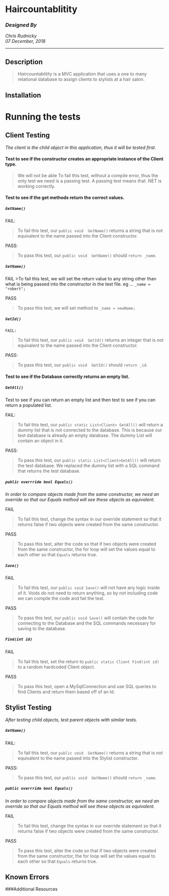 # Haircountablitity
### _Designed By_
_Chris Rudnicky_   
_07 December, 2018_

---

## Description
> *Haircountablitity* is a MVC application that uses a one to many relational database to assign clients to stylists at a hair salon.

## Installation

# Running the tests
## Client Testing  
 _The client is the child object in this application, thus it will be tested first._
#### Test to see if the constructor creates an appropriate instance of the Client type.
>We will not be able To fail this test, without a compile error, thus the only test we need is a passing test. A passing test means that .NET is working correctly.
#### Test to see if the get methods return the correct values.

  ##### `GetName()`  

  FAIL:  
>To fail this test, our `public void  GetName()` returns a string that is not equivalent to the name passed into the Client constructor.  

  PASS:  
 >To pass this test, our `public void  GetName()` should `return _name`.

 ##### `SetName()`
  FAIL
    >To fail this test, we will set the return value to any string other than what is being passed into the constructor in the test file. eg ... `_name = "robert";`

  PASS
  >To pass this test, we will set method to `_name = newName;`

  ##### `GetId()`  

    FAIL:
 >To fail this test, our `public void  GetId()` returns an integer that is not equivalent to the name passed into the Client constructor.  

  PASS:  
 >To pass this test, our `public void  GetId()` should `return _id`.

  #### Test to see if the Database correctly returns an empty list.  

  ##### `GetAll()`

 Test to see if you can return an empty list and then test to see if you can return a populated list.

  FAIL:
  >To fail this test, our `public static List<Client> GetAll()` will return a dummy list that is not connected to the database. This is because our test database is already an empty database. The dummy List<Client> will contain an object in it.

  PASS:
>To pass this test, our `public static List<Client>GetAll()` will return the test database. We replaced the dummy list with a SQL command that returns the test database.

  ##### `public overrride bool Equals()`
  _In order to compare objects made from the same constructor, we need an override so that our Equals method will see these objects as equivalent._

  FAIL  
  >To fail this test,  change the syntax in our override statement so that it returns false if two objects were created from the same constructor.

  PASS
  >To pass this test, alter the code so that if two objects were created from the same constructor, the for loop will set the values equal to each other so that `Equals` returns true.

  ##### `Save()`

  FAIL
  >To fail this test, our   `public void Save()` will not have any logic inside of it. Voids do not need to return anything, so by not including code we can compile the code and fail the test.

  PASS
  >To pass this test, our  `public void Save()` will contain the code for connecting to the Database and the SQL commands necessary for saving to the database.

  ##### `Find(int id)`

  FAIL
  >To fail this test, set the return to `public static Client Find(int id)` to a random hardcoded Client object.

  PASS
  >To pass this test, open a MySqlConnection and use SQL queries to find Clients and return them based off of an Id.

## Stylist Testing
_After testing child objects, test parent objects with similar tests._
##### `GetName()`  

FAIL:  
>To fail this test, our `public void  GetName()` returns a string that is not equivalent to the name passed into the Stylist constructor.  

PASS:  
>To pass this test, our `public void  GetName()` should `return _name`.

##### `public overrride bool Equals()`
_In order to compare objects made from the same constructor, we need an override so that our Equals method will see these objects as equivalent._

FAIL  
>To fail this test,  change the syntax in our override statement so that it returns false if two objects were created from the same constructor.

PASS
>To pass this test, alter the code so that if two objects were created from the same constructor, the for loop will set the values equal to each other so that `Equals` returns true.




## Known Errors

###Additional Resources
